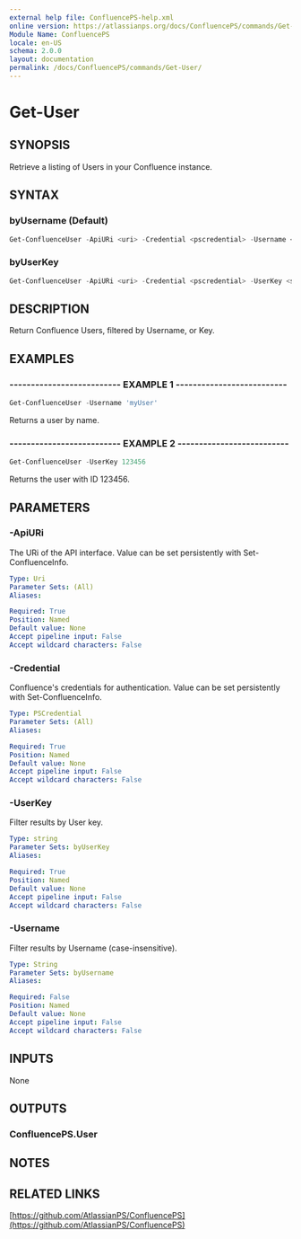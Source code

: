 ```yaml
---
external help file: ConfluencePS-help.xml
online version: https://atlassianps.org/docs/ConfluencePS/commands/Get-User/
Module Name: ConfluencePS
locale: en-US
schema: 2.0.0
layout: documentation
permalink: /docs/ConfluencePS/commands/Get-User/
---
```

# Get-User

## SYNOPSIS

Retrieve a listing of Users in your Confluence instance.

## SYNTAX

### byUsername (Default)

```powershell
Get-ConfluenceUser -ApiURi <uri> -Credential <pscredential> -Username <string> [-IncludeTotalCount] [-Skip <uint64>] [-First <uint64>]  [<CommonParameters>]
```

### byUserKey

```powershell
Get-ConfluenceUser -ApiURi <uri> -Credential <pscredential> -UserKey <string> [-IncludeTotalCount] [-Skip <uint64>] [-First <uint64>]  [<CommonParameters>]
```

## DESCRIPTION

Return Confluence Users, filtered by Username, or Key.

## EXAMPLES

### -------------------------- EXAMPLE 1 --------------------------

```powershell
Get-ConfluenceUser -Username 'myUser'
```

Returns a user by name.

### -------------------------- EXAMPLE 2 --------------------------

```powershell
Get-ConfluenceUser -UserKey 123456
```

Returns the user with ID 123456.

## PARAMETERS

### -ApiURi

The URi of the API interface.
Value can be set persistently with Set-ConfluenceInfo.

```yaml
Type: Uri
Parameter Sets: (All)
Aliases:

Required: True
Position: Named
Default value: None
Accept pipeline input: False
Accept wildcard characters: False
```

### -Credential

Confluence's credentials for authentication.
Value can be set persistently with Set-ConfluenceInfo.

```yaml
Type: PSCredential
Parameter Sets: (All)
Aliases:

Required: True
Position: Named
Default value: None
Accept pipeline input: False
Accept wildcard characters: False
```

### -UserKey

Filter results by User key.

```yaml
Type: string
Parameter Sets: byUserKey
Aliases:

Required: True
Position: Named
Default value: None
Accept pipeline input: False
Accept wildcard characters: False
```

### -Username

Filter results by Username (case-insensitive).

```yaml
Type: String
Parameter Sets: byUsername
Aliases:

Required: False
Position: Named
Default value: None
Accept pipeline input: False
Accept wildcard characters: False
```

## INPUTS

None

## OUTPUTS

### ConfluencePS.User

## NOTES

## RELATED LINKS

[https://github.com/AtlassianPS/ConfluencePS](https://github.com/AtlassianPS/ConfluencePS)
